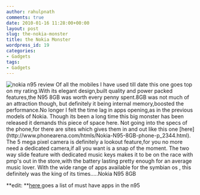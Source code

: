 ```yaml
---
author: rahulpnath
comments: true
date: 2010-01-16 11:28:00+00:00
layout: post
slug: the-nokia-monster
title: the Nokia Monster
wordpress_id: 19
categories:
- Gadgets
tags:
- Gadgets
---
```


<img class="left" alt="nokia n95 review" src="/images/nokia_n95_review.jpg" />
Of all the mobiles I have used till date this one goes top on my rating.With its elegant design,built quality and power packed features,the N95 8GB was worth every penny spent.8GB was not much of an attraction though, but definitely it being internal memory,boosted the performance.No longer I felt the time lag in apps opening,as in the previous models of Nokia.  
Though its been a long time this big monster has been released it demands this piece of space here.   
Not going into the specs of the phone,for there are sites which gives them in and out like this one [here](http://www.phonearena.com/htmls/Nokia-N95-8GB-phone-p_2344.html).  
The 5 mega pixel camera is definitely a lookout feature,for you no more need a dedicated camera,if all you want is a snap of the moment.  
The two way slide feature with dedicated music keys makes it to be on the race with pmp's out in the store,with the battery lasting pretty enough for an average music lover.  
With the wide range of apps available for the symbian os , this definitely was the king of its times.....Nokia N95 8GB  
  
**edit: **[here ](http://n95-download.xhost.ro/?p=4)goes a list of must have apps in the n95
